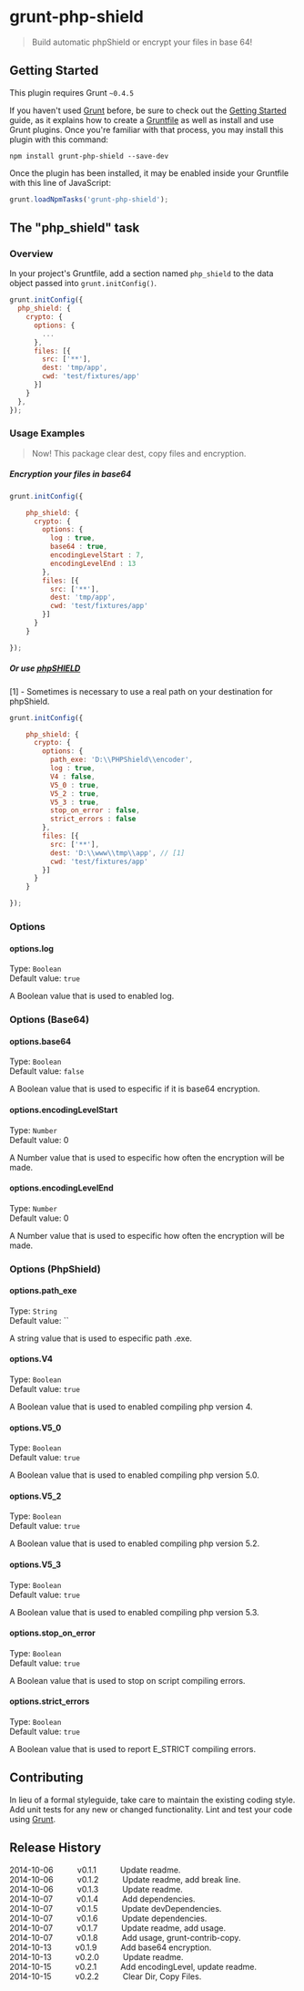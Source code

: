 # grunt-php-shield

> Build automatic phpShield or encrypt your files in base 64!

## Getting Started
This plugin requires Grunt `~0.4.5`

If you haven't used [Grunt](http://gruntjs.com/) before, be sure to check out the [Getting Started](http://gruntjs.com/getting-started) guide, as it explains how to create a [Gruntfile](http://gruntjs.com/sample-gruntfile) as well as install and use Grunt plugins. Once you're familiar with that process, you may install this plugin with this command:

```shell
npm install grunt-php-shield --save-dev
```

Once the plugin has been installed, it may be enabled inside your Gruntfile with this line of JavaScript:

```js
grunt.loadNpmTasks('grunt-php-shield');
```

## The "php_shield" task

### Overview
In your project's Gruntfile, add a section named `php_shield` to the data object passed into `grunt.initConfig()`.

```js
grunt.initConfig({
  php_shield: {
    crypto: {
      options: {
        ...
      },
      files: [{
        src: ['**'],
        dest: 'tmp/app',
        cwd: 'test/fixtures/app'
      }]
    }
  },  
});
```

### Usage Examples

> Now! This package clear dest, copy files and encryption.

##### Encryption your files in base64 <br />

```js
grunt.initConfig({

    php_shield: {
      crypto: {
        options: {
          log : true,
          base64 : true,
          encodingLevelStart : 7,
          encodingLevelEnd : 13
        },
        files: [{
          src: ['**'],
          dest: 'tmp/app',
          cwd: 'test/fixtures/app'
        }]
      }
    }

});
```

##### Or use [phpSHIELD](http://www.phpshield.com/) <br />

[1] - Sometimes is necessary to use a real path on your destination for phpShield. <br/>

```js
grunt.initConfig({

    php_shield: {
      crypto: {
        options: {
          path_exe: 'D:\\PHPShield\\encoder',
          log : true,
          V4 : false,
          V5_0 : true,
          V5_2 : true,
          V5_3 : true,
          stop_on_error : false,
          strict_errors : false
        },
        files: [{
          src: ['**'],
          dest: 'D:\\www\\tmp\\app', // [1]
          cwd: 'test/fixtures/app'
        }]
      }
    }

});
```

### Options

#### options.log
Type: `Boolean` <br/>
Default value: `true`

A Boolean value that is used to enabled log.

### Options (Base64)

#### options.base64
Type: `Boolean` <br/>
Default value: `false`

A Boolean value that is used to especific if it is base64 encryption.

#### options.encodingLevelStart
Type: `Number` <br/>
Default value: 0

A Number value that is used to especific how often the encryption will be made.

#### options.encodingLevelEnd
Type: `Number` <br/>
Default value: 0

A Number value that is used to especific how often the encryption will be made.

### Options (PhpShield)

#### options.path_exe
Type: `String` <br/>
Default value: ``

A string value that is used to especific path .exe.

#### options.V4
Type: `Boolean` <br/>
Default value: `true`

A Boolean value that is used to enabled compiling php version 4.

#### options.V5_0
Type: `Boolean` <br/>
Default value: `true`

A Boolean value that is used to enabled compiling php version 5.0.

#### options.V5_2
Type: `Boolean` <br/>
Default value: `true`

A Boolean value that is used to enabled compiling php version 5.2.

#### options.V5_3
Type: `Boolean` <br/>
Default value: `true`

A Boolean value that is used to enabled compiling php version 5.3.

#### options.stop_on_error
Type: `Boolean` <br/>
Default value: `true`

A Boolean value that is used to stop on script compiling errors.

#### options.strict_errors
Type: `Boolean` <br/>
Default value: `true`

A Boolean value that is used to report E_STRICT compiling errors.

## Contributing
In lieu of a formal styleguide, take care to maintain the existing coding style. Add unit tests for any new or changed functionality. Lint and test your code using [Grunt](http://gruntjs.com/).

## Release History
2014-10-06   v0.1.1   Update readme. <br/>
2014-10-06   v0.1.2   Update readme, add break line. <br/>
2014-10-06   v0.1.3   Update readme. <br/>
2014-10-07   v0.1.4   Add dependencies. <br/>
2014-10-07   v0.1.5   Update devDependencies. <br/>
2014-10-07   v0.1.6   Update dependencies. <br/>
2014-10-07   v0.1.7   Update readme, add usage. <br/>
2014-10-07   v0.1.8   Add usage, grunt-contrib-copy. <br/>
2014-10-13   v0.1.9   Add base64 encryption. <br/>
2014-10-13   v0.2.0   Update readme. <br/>
2014-10-15   v0.2.1   Add encodingLevel, update readme. <br/>
2014-10-15   v0.2.2   Clear Dir, Copy Files. <br/>
